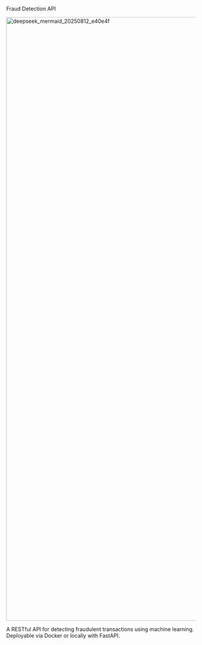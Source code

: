 
Fraud Detection API

<img width="1472" height="1602" alt="deepseek_mermaid_20250812_e40e4f" src="https://github.com/user-attachments/assets/444d3f93-a108-4253-8072-46f29104a186" />

A RESTful API for detecting fraudulent transactions using machine learning. Deployable via Docker or locally with FastAPI.

